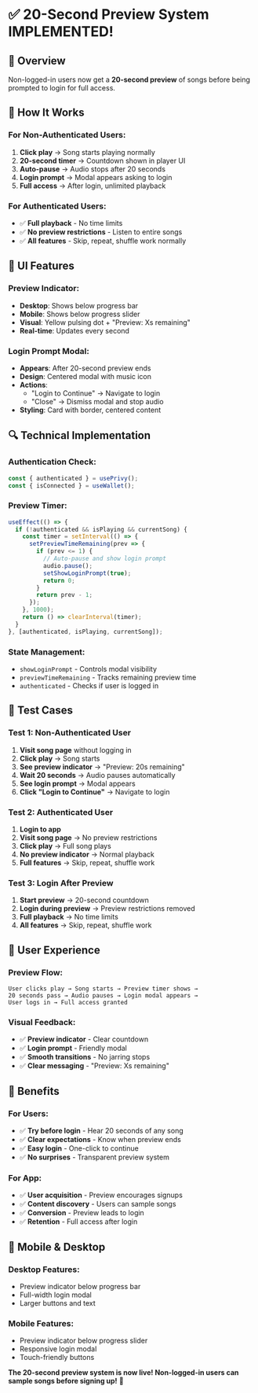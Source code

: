 # ✅ 20-Second Preview System IMPLEMENTED!

## 🎯 **Overview**
Non-logged-in users now get a **20-second preview** of songs before being prompted to login for full access.

## 🔧 **How It Works**

### **For Non-Authenticated Users:**
1. **Click play** → Song starts playing normally
2. **20-second timer** → Countdown shown in player UI
3. **Auto-pause** → Audio stops after 20 seconds
4. **Login prompt** → Modal appears asking to login
5. **Full access** → After login, unlimited playback

### **For Authenticated Users:**
- ✅ **Full playback** - No time limits
- ✅ **No preview restrictions** - Listen to entire songs
- ✅ **All features** - Skip, repeat, shuffle work normally

## 🎨 **UI Features**

### **Preview Indicator:**
- **Desktop**: Shows below progress bar
- **Mobile**: Shows below progress slider
- **Visual**: Yellow pulsing dot + "Preview: Xs remaining"
- **Real-time**: Updates every second

### **Login Prompt Modal:**
- **Appears**: After 20-second preview ends
- **Design**: Centered modal with music icon
- **Actions**: 
  - "Login to Continue" → Navigate to login
  - "Close" → Dismiss modal and stop audio
- **Styling**: Card with border, centered content

## 🔍 **Technical Implementation**

### **Authentication Check:**
```typescript
const { authenticated } = usePrivy();
const { isConnected } = useWallet();
```

### **Preview Timer:**
```typescript
useEffect(() => {
  if (!authenticated && isPlaying && currentSong) {
    const timer = setInterval(() => {
      setPreviewTimeRemaining(prev => {
        if (prev <= 1) {
          // Auto-pause and show login prompt
          audio.pause();
          setShowLoginPrompt(true);
          return 0;
        }
        return prev - 1;
      });
    }, 1000);
    return () => clearInterval(timer);
  }
}, [authenticated, isPlaying, currentSong]);
```

### **State Management:**
- `showLoginPrompt` - Controls modal visibility
- `previewTimeRemaining` - Tracks remaining preview time
- `authenticated` - Checks if user is logged in

## 🧪 **Test Cases**

### **Test 1: Non-Authenticated User**
1. **Visit song page** without logging in
2. **Click play** → Song starts
3. **See preview indicator** → "Preview: 20s remaining"
4. **Wait 20 seconds** → Audio pauses automatically
5. **See login prompt** → Modal appears
6. **Click "Login to Continue"** → Navigate to login

### **Test 2: Authenticated User**
1. **Login to app**
2. **Visit song page** → No preview restrictions
3. **Click play** → Full song plays
4. **No preview indicator** → Normal playback
5. **Full features** → Skip, repeat, shuffle work

### **Test 3: Login After Preview**
1. **Start preview** → 20-second countdown
2. **Login during preview** → Preview restrictions removed
3. **Full playback** → No time limits
4. **All features** → Skip, repeat, shuffle work

## 🎵 **User Experience**

### **Preview Flow:**
```
User clicks play → Song starts → Preview timer shows → 
20 seconds pass → Audio pauses → Login modal appears → 
User logs in → Full access granted
```

### **Visual Feedback:**
- ✅ **Preview indicator** - Clear countdown
- ✅ **Login prompt** - Friendly modal
- ✅ **Smooth transitions** - No jarring stops
- ✅ **Clear messaging** - "Preview: Xs remaining"

## 🚀 **Benefits**

### **For Users:**
- ✅ **Try before login** - Hear 20 seconds of any song
- ✅ **Clear expectations** - Know when preview ends
- ✅ **Easy login** - One-click to continue
- ✅ **No surprises** - Transparent preview system

### **For App:**
- ✅ **User acquisition** - Preview encourages signups
- ✅ **Content discovery** - Users can sample songs
- ✅ **Conversion** - Preview leads to login
- ✅ **Retention** - Full access after login

## 📱 **Mobile & Desktop**

### **Desktop Features:**
- Preview indicator below progress bar
- Full-width login modal
- Larger buttons and text

### **Mobile Features:**
- Preview indicator below progress slider
- Responsive login modal
- Touch-friendly buttons

**The 20-second preview system is now live! Non-logged-in users can sample songs before signing up!** 🎉
